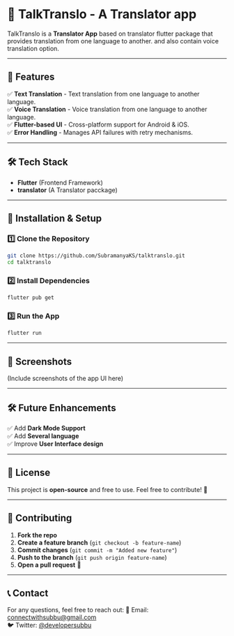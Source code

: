 # 📢 TalkTranslo - A Translator app

TalkTranslo is a **Translator App** based on translator flutter package that provides translation from one language to another. and also contain voice translation option.

---

## 🚀 Features
✅ **Text Translation** - Text translation from one language to another language.    
✅ **Voice Translation** - Voice translation from one language to another language.   
✅ **Flutter-based UI** - Cross-platform support for Android & iOS.  
✅ **Error Handling** - Manages API failures with retry mechanisms.  

---

## 🛠️ Tech Stack
- **Flutter** (Frontend Framework)
- **translator** (A Translator pacckage)

---

## 📌 Installation & Setup
### **1️⃣ Clone the Repository**
```bash
git clone https://github.com/SubramanyaKS/talktranslo.git
cd talktranslo
```

### **2️⃣ Install Dependencies**
```bash
flutter pub get
```

### **3️⃣ Run the App**
```bash
flutter run
```

---

## 📱 Screenshots
(Include screenshots of the app UI here)

---

## 🛠️ Future Enhancements
✅ Add **Dark Mode Support**  
✅ Add **Several language**  
✅ Improve **User Interface design**

---

## 📝 License
This project is **open-source** and free to use. Feel free to contribute! 🚀

---

## 🤝 Contributing
1. **Fork the repo**
2. **Create a feature branch** (`git checkout -b feature-name`)
3. **Commit changes** (`git commit -m "Added new feature"`)
4. **Push to the branch** (`git push origin feature-name`)
5. **Open a pull request** 🚀

---

## 📞 Contact
For any questions, feel free to reach out:
📧 Email: connectwithsubbu@gmail.com  
🐦 Twitter: [@developersubbu](https://x.com/)  